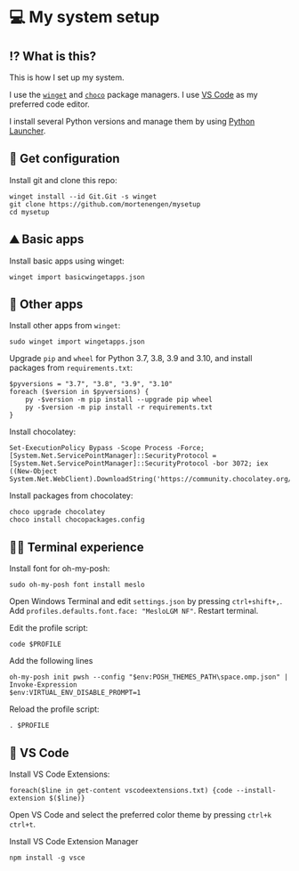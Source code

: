 # 💻 My system setup

## ⁉ What is this?
This is how I set up my system.

I use the [`winget`](https://docs.microsoft.com/en-us/windows/package-manager/winget/) and [`choco`](https://chocolatey.org/) package managers. I use [VS Code](https://code.visualstudio.com/) as my preferred code editor.

I install several Python versions and manage them by using [Python Launcher](https://peps.python.org/pep-0397/).

## 📄 Get configuration

Install git and clone this repo:

```pwsh
winget install --id Git.Git -s winget
git clone https://github.com/mortenengen/mysetup
cd mysetup
```

## ⛰ Basic apps
Install basic apps using winget:

```pwsh
winget import basicwingetapps.json
```

## 🐍 Other apps
Install other apps from `winget`:

```pwsh
sudo winget import wingetapps.json
```

Upgrade `pip` and `wheel` for Python 3.7, 3.8, 3.9 and 3.10, and install packages from `requirements.txt`:

```pwsh
$pyversions = "3.7", "3.8", "3.9", "3.10"
foreach ($version in $pyversions) {
    py -$version -m pip install --upgrade pip wheel
    py -$version -m pip install -r requirements.txt
}
```

Install chocolatey:

```pwsh
Set-ExecutionPolicy Bypass -Scope Process -Force; [System.Net.ServicePointManager]::SecurityProtocol = [System.Net.ServicePointManager]::SecurityProtocol -bor 3072; iex ((New-Object System.Net.WebClient).DownloadString('https://community.chocolatey.org/install.ps1'))
```

Install packages from chocolatey:

```pwsh
choco upgrade chocolatey
choco install chocopackages.config
```

## 👨‍💻 Terminal experience
Install font for oh-my-posh:

```pwsh
sudo oh-my-posh font install meslo
```

Open Windows Terminal and edit `settings.json` by pressing `ctrl+shift+,`. Add `profiles.defaults.font.face: "MesloLGM NF"`. Restart terminal.

Edit the profile script:

```
code $PROFILE
```

Add the following lines

```pwsh
oh-my-posh init pwsh --config "$env:POSH_THEMES_PATH\space.omp.json" | Invoke-Expression
$env:VIRTUAL_ENV_DISABLE_PROMPT=1
```

Reload the profile script:
```pwsh
. $PROFILE
```

## 👀 VS Code
Install VS Code Extensions:

```pwsh
foreach($line in get-content vscodeextensions.txt) {code --install-extension $($line)}
```

Open VS Code and select the preferred color theme by pressing `ctrl+k ctrl+t`.

Install VS Code Extension Manager

```pwsh
npm install -g vsce
```
